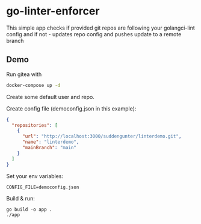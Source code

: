 # go-linter-enforcer
This simple app checks if provided git repos are following your golangci-lint config and if not - updates repo config and pushes update to a remote branch

## Demo
Run gitea with
```bash
docker-compose up -d
```
Create some default user and repo.

Create config file (democonfig.json in this example):
```json
{
  "repositories": [
    {
      "url": "http://localhost:3000/suddengunter/linterdemo.git",
      "name": "linterdemo",
      "mainBranch": "main"
    }
  ]
}
```

Set your env variables:
```env
CONFIG_FILE=democonfig.json
```
Build & run:
```cgo
go build -o app .
./app
```